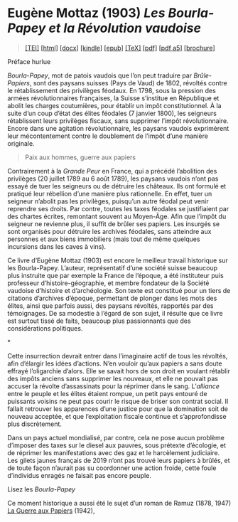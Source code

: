 # Eugène Mottaz (1903)  <em>Les Bourla-Papey et la Révolution vaudoise</em> 

>  <a target="_blank" title="Source XML/TEI" class="mime48 tei" href="https://hurlus.github.io/tei/mottaz1903_boulapapey.xml">[TEI]</a>  <a target="_blank" title="HTML une page" class="mime48 html" href="https://hurlus.github.io/mottaz1903_boulapapey/mottaz1903_boulapapey.html">[html]</a>  <a target="_blank" title="Bureautique (LibreOffice, MS.Word)" class="mime48 docx" href="https://hurlus.github.io/mottaz1903_boulapapey/mottaz1903_boulapapey.docx">[docx]</a>  <a target="_blank" title="Amazon.kindle" class="mime48 mobi" href="https://hurlus.github.io/mottaz1903_boulapapey/mottaz1903_boulapapey.mobi">[kindle]</a>  <a target="_blank" title="EPUB, pour liseuses et téléphones" class="mime48 epub" href="https://hurlus.github.io/mottaz1903_boulapapey/mottaz1903_boulapapey.epub">[epub]</a>  <a target="_blank" title="LaTeX" class="mime48 tex" href="https://hurlus.github.io/mottaz1903_boulapapey/mottaz1903_boulapapey.tex">[TeX]</a>  <a target="_blank" title="PDF à imprimer, A4 2 colonnes" class="mime48 pdf" href="https://hurlus.github.io/mottaz1903_boulapapey/mottaz1903_boulapapey.pdf">[pdf]</a>  <a target="_blank" title="PDF à lire, A5 une colonne" class="mime48 a5" href="https://hurlus.github.io/mottaz1903_boulapapey/mottaz1903_boulapapey_a5.pdf">[pdf a5]</a>  <a target="_blank" title="Brochure à agrafer, pdf imposé pour imprimante recto/verso" class="mime48 brochure" href="https://hurlus.github.io/mottaz1903_boulapapey/mottaz1903_boulapapey_brochure.pdf">[brochure]</a> 



<article xmlns="http://www.w3.org/1999/xhtml">
  <p class="label">Préface hurlue</p>
  <p class="p noindent"><em>Bourla-Papey</em>, mot de patois vaudois que l’on peut traduire par <em>Brûle-Papiers</em>, sont des paysans suisses (Pays de Vaud) de 1802, révoltés contre le rétablissement des privilèges féodaux. En 1798, sous la pression des armées révolutionnaires françaises, la Suisse s’institue en République et abolit les charges coutumières, pour établir un impôt constitutionnel. À la suite d’un coup d’état des élites féodales (7 janvier 1800), les seigneurs rétablissent leurs privilèges fiscaux, sans supprimer l’impôt révolutionnaire. Encore dans une agitation révolutionnaire, les paysans vaudois exprimèrent leur mécontentement contre le doublement de l’impôt d’une manière originale. </p>
  <blockquote class="quote">Paix aux hommes, guerre aux papiers</blockquote>
  <p class="p noindent"> Contrairement à la <em>Grande Peur</em> en France, qui a précédé l’abolition des privilèges (20 juillet 1789 au 6 août 1789), les paysans vaudois n’ont pas essayé de tuer les seigneurs ou de détruire les châteaux. Ils ont formulé et pratiqué leur rébellion d’une manière plus rationnelle. En effet, tuer un seigneur n’abolit pas les privilèges, puisqu’un autre féodal peut venir reprendre ses droits. Par contre, toutes les taxes féodales se justifiaient par des chartes écrites, remontant souvent au Moyen-Âge. Afin que l’impôt du seigneur ne revienne plus, il suffit de brûler ses papiers. Les insurgés se sont organisés pour détruire les archives féodales, sans atteindre aux personnes et aux biens immobiliers (mais tout de même quelques incursions dans les caves à vins).</p>
  <p class="p"> Ce livre d’Eugène Mottaz (1903) est encore le meilleur travail historique sur les Bourla-Papey. L’auteur, représentatif d’une société suisse beaucoup plus instruite que par exemple la France de l’époque, a été instituteur puis professeur d’histoire-géographie, et membre fondateur de la Société vaudoise d’histoire et d’archéologie. Son texte est constitué pour un tiers de citations d’archives d’époque, permettant de plonger dans les mots des élites, ainsi que parfois aussi, des paysans révoltés, rapportés par des témoignages. De sa modestie à l’égard de son sujet, il résulte que ce livre est surtout tissé de faits, beaucoup plus passionnants que des considérations politiques. </p>
  <div class="ab dinkus star">*</div>
  <p class="p noindent"> Cette insurrection devrait entrer dans l’imaginaire actif de tous les révoltés, afin d’élargir les idées d’actions. N’en vouloir qu’aux papiers a sans doute effrayé l’oligarchie d’alors. Elle se savait hors de son droit en voulant rétablir des impôts anciens sans supprimer les nouveaux, et elle ne pouvait pas accuser la révolte d’assassinats pour la réprimer dans le sang. L’<em>alliance</em> entre le peuple et les élites étaient rompue, un petit pays entouré de puissants voisins ne peut pas courir le risque de briser son contrat social. Il fallait retrouver les apparences d’une justice pour que la domination soit de nouveau acceptée, et que l’exploitation fiscale continue et s’approfondisse plus discrètement. </p>
  <p class="p"> Dans un pays actuel mondialisé, par contre, cela ne pose aucun problème d’imposer des taxes sur le diesel aux pauvres, sous prétexte d’écologie, et de réprimer les manifestations avec des gaz et le harcèlement judiciaire. Les gilets jaunes français de 2019 n’ont pas trouvé leurs papiers à brûlés, et de toute façon n’aurait pas su coordonner une action froide, cette foule d’individus enragés ne faisait pas encore peuple. </p>
  <p class="label"><span class="sc">Lisez</span> les <em>Bourla-Papey</em></p>
  <p class="p noindent">Ce moment historique a aussi été le sujet d’un roman de Ramuz (1878, 1947) <a href="https://ebooks-bnr.com/ramuz-charles-ferdinand-guerre-aux-papiers/">La Guerre aux Papiers</a> (1942), </p>
  <section class="footnotes"/>
</article>
